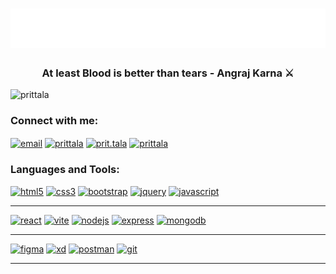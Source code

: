 <h1 align="center">
  <img style="width:"500px"; src="https://raw.githubusercontent.com/prittala/prittala/master/Name.svg" alt="PritTala" />
</h1>

<h3 align="center">At least Blood is better than tears - Angraj Karna ⚔️</h3>

<p align="left"> <img src="https://komarev.com/ghpvc/?username=prittala&label=Profile%20views&color=0e75b6&style=flat" alt="prittala" /> </p>

<h3 align="left">Connect with me:</h3>
<div align="left">
<a href="mailto:prittala2111@gmail.com" target="_blank"><img align="center" src="https://skillicons.dev/icons?i=gmail" alt="email" height="30" width="40" /></a>
<a href="https://linkedin.com/in/prittala" target="blank"><img align="center" src="https://skillicons.dev/icons?i=linkedin" alt="prittala" height="30" width="40" /></a>
<a href="https://instagram.com/prit.tala" target="blank"><img align="center" src="https://skillicons.dev/icons?i=instagram" alt="prit.tala" height="30" width="40" /></a>
<a href="https://x.com/talaprit" target="blank"><img align="center" src="https://skillicons.dev/icons?i=twitter" alt="prittala" height="30" width="40" /></a>
</div>

<h3 align="left">Languages and Tools:</h3>
<div align="left">
<a href="https://www.w3schools.com/html/" target="_blank" rel="noreferrer"><img src="https://skillicons.dev/icons?i=html" alt="html5" width="40" height="40"/></a>
<a href="https://www.w3schools.com/css/" target="_blank" rel="noreferrer"> <img src="https://skillicons.dev/icons?i=css" alt="css3" width="40" height="40"/></a>
<a href="https://getbootstrap.com" target="_blank" rel="noreferrer"><img src="https://skillicons.dev/icons?i=bootstrap" alt="bootstrap" width="40" height="40"/></a>
<a href="https://jquery.com/" target="_blank" rel="noreferrer"><img src="https://skillicons.dev/icons?i=jquery" alt="jquery" width="40" height="40"/></a>
<a href="https://www.w3schools.com/js/" target="_blank" rel="noreferrer"><img src="https://skillicons.dev/icons?i=javascript" alt="javascript" width="40" height="40"/></a>
</div>
<hr>
<div align="left">
<a href="https://reactjs.org/" target="_blank" rel="noreferrer"><img src="https://skillicons.dev/icons?i=react" alt="react" width="40" height="40"/></a>
<a href="https://vitejs.dev/" target="_blank" rel="noreferrer"><img src="https://skillicons.dev/icons?i=vite" alt="vite" width="40" height="40"/></a>
<a href="https://nodejs.org" target="_blank" rel="noreferrer"><img src="https://skillicons.dev/icons?i=nodejs" alt="nodejs" width="40" height="40"/></a>
<a href="https://expressjs.com" target="_blank" rel="noreferrer"><img src="https://skillicons.dev/icons?i=express" alt="express" width="40" height="40"/></a>
<a href="https://www.mongodb.com/" target="_blank" rel="noreferrer"><img src="https://skillicons.dev/icons?i=mongodb" alt="mongodb" width="40" height="40"/></a>
</div>
<hr>
<div align="left">
<a href="https://www.figma.com/" target="_blank" rel="noreferrer"><img src="https://skillicons.dev/icons?i=figma" alt="figma" width="40" height="40"/></a>
<a href="https://www.adobe.com/products/xd.html" target="_blank" rel="noreferrer"><img src="https://skillicons.dev/icons?i=xd" alt="xd" width="40" height="40"/></a>
<a href="https://postman.com" target="_blank" rel="noreferrer"><img src="https://skillicons.dev/icons?i=postman" alt="postman" width="40" height="40"/></a>
<a href="https://github.com/" target="_blank" rel="noreferrer"><img src="https://skillicons.dev/icons?i=github" alt="git" width="40" height="40"/></a>
</div>
<hr>
